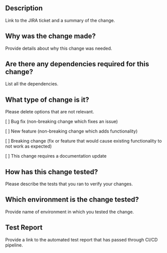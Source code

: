## Description
Link to the JIRA ticket and a summary of the change.

## Why was the change made?
Provide details about why this change was needed.

## Are there any dependencies required for this change?
List all the dependencies.

## What type of change is it?
Please delete options that are not relevant.

[ ] Bug fix (non-breaking change which fixes an issue)

[ ] New feature (non-breaking change which adds functionality)

[ ] Breaking change (fix or feature that would cause existing functionality to not work as expected)

[ ] This change requires a documentation update

## How has this change  tested?
Please describe the tests that you ran to verify your changes.

## Which environment is the change tested?
Provide name of environment in which you tested the change. 

## Test Report
Provide a link to the automated test report that has passed through CI/CD pipeline.
